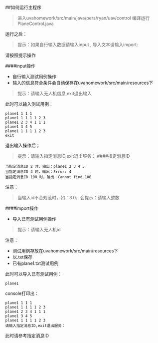 ##如何运行主程序
>进入uvahomework/src/main/java/pers/ryan/uav/control
>编译运行PlaneControl.java

运行之后：
>提示：如果自行输入数据请输入input , 导入文本请输入import:

请按照提示操作

####input操作
- 自行输入测试用例操作
- 输入的信息符合条件会自动保存在uvahomework/src/main/resources下
>提示：请输入无人机信息,exit退出输入

此时可以输入测试用例：
```
plane1 1 1 1
plane1 1 1 1 1 2 3
plane1 2 3 4 1 1 1
plane1 3 4 5
plane1 1 1 1 1 2 3
exit
```
退出输入操作后；
>提示：请输入指定消息ID,exit退出服务：
####指定消息ID
```
当指定消息ID 2 时，输出：plane1 2 3 4 5
当指定消息ID 4 时，输出：Error: 4
当指定消息ID 100 时，输出：Cannot find 100
```
注意：
>当输入id不合规范时，如：3.0，会提示：请输入整数

####import操作
- 导入已有测试用例操作
>提示：请输入无人机id

注意：
- 测试用例存放在uvahomework/src/main/resources下
- 以.txt保存
- 已有plane1.txt测试用例

此时可以导入已有测试用例：
```
plane1
```
console打印出：
```
plane1 1 1 1
plane1 1 1 1 1 2 3
plane1 2 3 4 1 1 1
plane1 3 4 5
plane1 1 1 1 1 2 3
请输入指定消息ID,exit退出服务：
```

此时请参考指定消息ID
